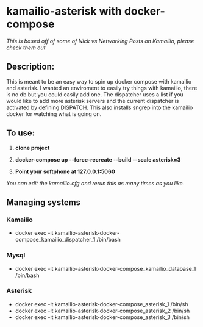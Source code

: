 # kamailio-asterisk with docker-compose

*This is based off of some of Nick vs Networking Posts on Kamailio, please check them out*

## Description:
This is meant to be an easy way to spin up docker compose with kamailio and asterisk. I wanted an enviroment to easily try things with kamailio, there is no db but you could easily add one. The dispatcher uses a list if you would like to add more asterisk servers and the current dispatcher is activated by defining DISPATCH. This also installs sngrep into the kamailio docker for watching what is going on.

## To use:
1. **clone project**

2. **docker-compose up --force-recreate --build --scale asterisk=3**

3. **Point your softphone at 127.0.0.1:5060**


*You can edit the kamailio.cfg and rerun this as many times as you like.*

## Managing systems

### Kamailio
- docker exec -it kamailio-asterisk-docker-compose_kamailio_dispatcher_1 /bin/bash
### Mysql
- docker exec -it kamailio-asterisk-docker-compose_kamailio_database_1 /bin/bash
### Asterisk
- docker exec -it kamailio-asterisk-docker-compose_asterisk_1 /bin/sh
- docker exec -it kamailio-asterisk-docker-compose_asterisk_2 /bin/sh
- docker exec -it kamailio-asterisk-docker-compose_asterisk_3 /bin/sh
